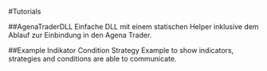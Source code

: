 #Tutorials

##AgenaTraderDLL
Einfache DLL mit einem statischen Helper inklusive dem Ablauf zur Einbindung in den Agena Trader.

##Example Indikator Condition Strategy
Example to show indicators, strategies and conditions are able to communicate.


